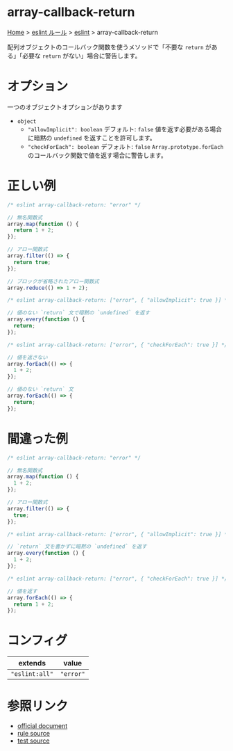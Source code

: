 # array-callback-return

[Home](../../index.md) >
[eslint ルール](../index.md) >
[eslint](../eslint.md) >
array-callback-return

配列オブジェクトのコールバック関数を使うメソッドで「不要な `return` がある」「必要な `return` がない」場合に警告します。

# オプション

一つのオブジェクトオプションがあります

- `object`
  - `"allowImplicit": boolean`
    デフォルト: `false`
    値を返す必要がある場合に暗黙の `undefined` を返すことを許可します。
  - `"checkForEach": boolean`
    デフォルト: `false`
    `Array.prototype.forEach` のコールバック関数で値を返す場合に警告します。

# 正しい例

```javascript
/* eslint array-callback-return: "error" */

// 無名関数式
array.map(function () {
  return 1 + 2;
});

// アロー関数式
array.filter(() => {
  return true;
});

// ブロックが省略されたアロー関数式
array.reduce(() => 1 + 2);
```

```javascript
/* eslint array-callback-return: ["error", { "allowImplicit": true }] */

// 値のない `return` 文で暗黙の `undefined` を返す
array.every(function () {
  return;
});
```

```javascript
/* eslint array-callback-return: ["error", { "checkForEach": true }] */

// 値を返さない
array.forEach(() => {
  1 + 2;
});

// 値のない `return` 文
array.forEach(() => {
  return;
});
```

# 間違った例

```javascript
/* eslint array-callback-return: "error" */

// 無名関数式
array.map(function () {
  1 + 2;
});

// アロー関数式
array.filter(() => {
  true;
});
```

```javascript
/* eslint array-callback-return: ["error", { "allowImplicit": true }] */

// `return` 文を書かずに暗黙の `undefined` を返す
array.every(function () {
  1 + 2;
});
```

```javascript
/* eslint array-callback-return: ["error", { "checkForEach": true }] */

// 値を返す
array.forEach(() => {
  return 1 + 2;
});
```

# コンフィグ

| extends        | value     |
| -------------- | --------- |
| `"eslint:all"` | `"error"` |

# 参照リンク

- [official document](https://eslint.org/docs/latest/rules/array-callback-return)
- [rule source](https://github.com/eslint/eslint/blob/main/lib/rules/array-callback-return.js)
- [test source](https://github.com/eslint/eslint/blob/main/tests/lib/rules/array-callback-return.js)
